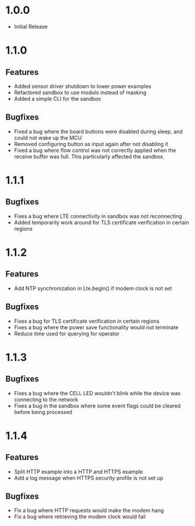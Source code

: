 # 1.0.0

* Initial Release

# 1.1.0

## Features

* Added sensor driver shutdown to lower power examples
* Refactored sandbox to use modulo instead of masking
* Added a simple CLI for the sandbox

## Bugfixes

* Fixed a bug where the board buttons were disabled during sleep, and could not wake up the MCU
* Removed configuring button as input again after not disabling it
* Fixed a bug where flow control was not correctly applied when the receive buffer was full. This particularly affected the sandbox. 

# 1.1.1

## Bugfixes

* Fixes a bug where LTE connectivity in sandbox was not reconnecting
* Added temporarily work around for TLS certificate verification in certain regions

# 1.1.2

## Features
* Add NTP synchronization in Lte.begin() if modem clock is not set

## Bugfixes
* Fixes a bug for TLS certificate verification in certain regions
* Fixes a bug where the power save functionality would not terminate
* Reduce time used for querying for operator

# 1.1.3

## Bugfixes

* Fixes a bug where the CELL LED wouldn't blink while the device was connecting to the network
* Fixes a bug in the sandbox where some event flags could be cleared before being processed

# 1.1.4

## Features

* Split HTTP example into a HTTP and HTTPS example 
* Add a log message when HTTPS security profile is not set up

## Bugfixes

* Fix a bug where HTTP requests would make the modem hang
* Fix a bug where retrieving the modem clock would fail
